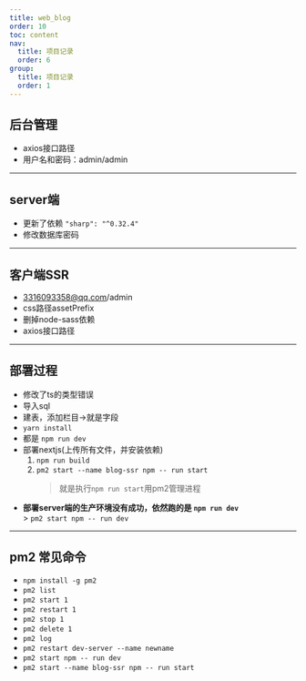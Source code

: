 ```yaml
---
title: web_blog
order: 10
toc: content
nav:
  title: 项目记录
  order: 6
group: 
  title: 项目记录
  order: 1
---
```




## 后台管理
* axios接口路径
* 用户名和密码：admin/admin
---
## server端
* 更新了依赖 `"sharp": "^0.32.4"`
* 修改数据库密码
---
## 客户端SSR
* 3316093358@qq.com/admin
* css路径assetPrefix 
* 删掉node-sass依赖 
* axios接口路径
---
## 部署过程
* 修改了ts的类型错误
* 导入sql
* 建表，添加栏目->就是字段
* `yarn install`
* 都是 `npm run dev`
* 部署nextjs(上传所有文件，并安装依赖)
    1. `npm run build`
    2. `pm2 start --name blog-ssr npm -- run start`  
        > 就是执行`npm run start`用pm2管理进程
* **部署server端的生产环境没有成功，依然跑的是 `npm run dev`**  
        > `pm2 start npm -- run dev`

 ---       
 ## pm2 常见命令
 * `npm install -g pm2`
 * `pm2 list`
 * `pm2 start 1`
 * `pm2 restart 1`
 * `pm2 stop 1`
 * `pm2 delete 1`
 * `pm2 log`
 * `pm2 restart dev-server --name newname`
 * `pm2 start npm -- run dev`
 * `pm2 start --name blog-ssr npm -- run start` 


